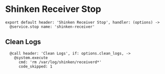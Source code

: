 
# Shinken Receiver Stop

    export default header: 'Shinken Receiver Stop', handler: (options) ->
      @service.stop name: 'shinken-receiver'

## Clean Logs

      @call header: 'Clean Logs', if: options.clean_logs, ->
        @system.execute
          cmd: 'rm /var/log/shinken/receiverd*'
          code_skipped: 1
